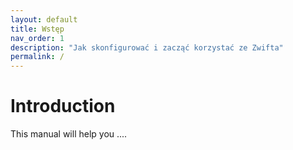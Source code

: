 ```yaml
---
layout: default
title: Wstęp
nav_order: 1
description: "Jak skonfigurować i zacząć korzystać ze Zwifta"
permalink: /
---
```


# Introduction

This manual will help you ....
